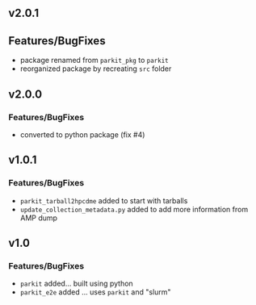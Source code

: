 ## v2.0.1

## Features/BugFixes

- package renamed from `parkit_pkg` to `parkit`
- reorganized package by recreating `src` folder

## v2.0.0

### Features/BugFixes

- converted to python package (fix #4)

## v1.0.1

### Features/BugFixes

- `parkit_tarball2hpcdme` added to start with tarballs
- `update_collection_metadata.py` added to add more information from AMP dump

## v1.0

### Features/BugFixes

- `parkit` added... built using python
- `parkit_e2e` added ... uses `parkit` and "slurm"
